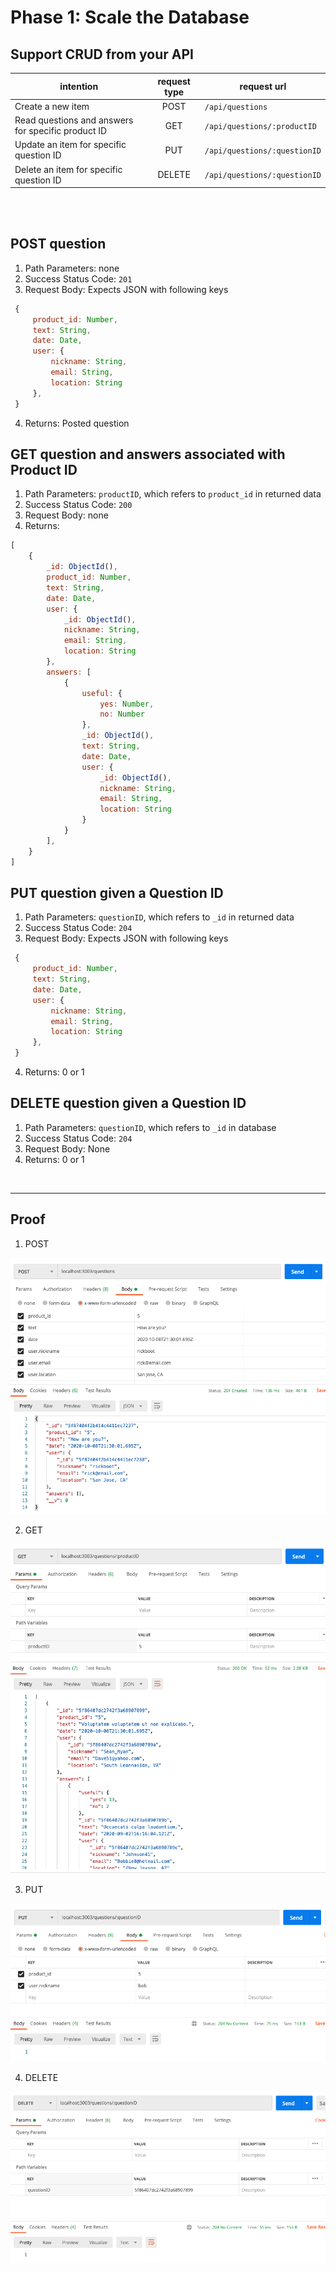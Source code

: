 # Phase 1: Scale the Database

## Support CRUD from your API
| intention | request type | request url |
| ----------| :----------: | ----------- |
| Create a new item | POST | `/api/questions` |
| Read questions and answers for specific product ID | GET | `/api/questions/:productID` |
| Update an item for specific question ID | PUT | `/api/questions/:questionID` |
| Delete an item for specific question ID | DELETE | `/api/questions/:questionID`|

<br><br>


## POST question
1. Path Parameters: none
2. Success Status Code: `201`
3. Request Body: Expects JSON with following keys
 ```javascript
  {
      product_id: Number,
      text: String,
      date: Date,
      user: {
          nickname: String,
          email: String,
          location: String
      },
  }
  ```
  4. Returns: Posted question



## GET question and answers associated with Product ID
1. Path Parameters: `productID`, which refers to `product_id` in returned data
2. Success Status Code: `200`
3. Request Body: none
4. Returns:
  ```javascript
  [
      {
          _id: ObjectId(),
          product_id: Number,
          text: String,
          date: Date,
          user: {
              _id: ObjectId(),
              nickname: String,
              email: String,
              location: String
          },
          answers: [
              {
                  useful: {
                      yes: Number,
                      no: Number
                  },
                  _id: ObjectId(),
                  text: String,
                  date: Date,
                  user: {
                      _id: ObjectId(),
                      nickname: String,
                      email: String,
                      location: String
                  }
              }
          ],
      }
  ]
  ```

## PUT question given a Question ID

1. Path Parameters: `questionID`, which refers to `_id` in returned data
2. Success Status Code: `204`
3. Request Body: Expects JSON with following keys
 ```javascript
  {
      product_id: Number,
      text: String,
      date: Date,
      user: {
          nickname: String,
          email: String,
          location: String
      },
  }
  ```
4. Returns: 0 or 1

## DELETE question given a Question ID

1. Path Parameters: `questionID`, which refers to `_id` in database
2. Success Status Code: `204`
3. Request Body: None
4. Returns: 0 or 1


<br>

----
## Proof
1. POST
<img src="design-and-docs/post-proof1.png">

2. GET
<img src="design-and-docs/get-proof.png">

3. PUT
<img src="design-and-docs/put-proof.png">

4. DELETE
<img src="design-and-docs/delete-proof.png">